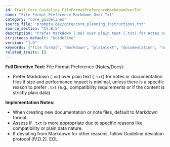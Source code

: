 ```yaml
---
id: Trait_Core_Guideline_FileFormatPreferenceMarkdownOverTxt
name: "File Format Preference Markdown Over Txt"
category: "core_guidelines"
source_file: "promptu_dev/core/core_planning_instructions.txt"
source_section: "IV.B.5"
description: "Prefer Markdown (.md) over plain text (.txt) for notes or documentation files if size and performance impact is minimal, unless there is a specific reason to prefer .txt."
strictness_default: "Guideline"
version: "1.0"
keywords: ["file format", "markdown", "plaintext", "documentation", "notes"]
related_traits: []
---
```

**Full Directive Text:**
File Format Preference (Notes/Docs):
- Prefer Markdown (`.md`) over plain text (`.txt`) for notes or documentation files if size and performance impact is minimal, unless there is a specific reason to prefer `.txt` (e.g., compatibility requirements or if the content is strictly plain data).

**Implementation Notes:**
- When creating new documentation or note files, default to Markdown format.
- Assess if `.txt` is more appropriate due to specific reasons like compatibility or plain data nature.
- If deviating from Markdown for other reasons, follow Guideline deviation protocol (IV.D.2).
EOL

